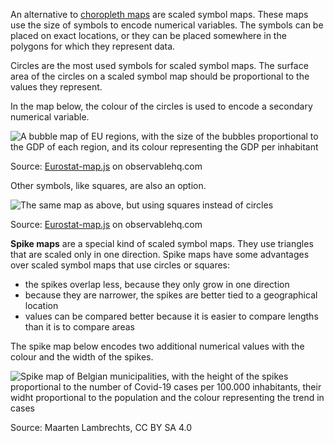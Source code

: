 An alternative to <span class='internal-link'>[choropleth maps](choropleth-maps)</span> are scaled symbol maps. These maps use the size of symbols to encode numerical variables. The symbols can be placed on exact locations, or they can be placed somewhere in the polygons for which they represent data.

Circles are the most used symbols for scaled symbol maps. The surface area of the circles on a scaled symbol map should be proportional to the values they represent.

In the map below, the colour of the circles is used to encode a secondary numerical variable.

![A bubble map of EU regions, with the size of the bubbles proportional to the GDP of each region, and its colour representing the GDP per inhabitant](Maps%20e22d0627fc944d47be79a1d1a4f8acef/proportional-symbol-choropleth.png)

Source: [Eurostat-map.js](https://observablehq.com/@joewdavies/eurostat-map-js#bivariate) on observablehq.com

Other symbols, like squares, are also an option.

![The same map as above, but using squares instead of circles](Maps%20e22d0627fc944d47be79a1d1a4f8acef/proportional-squares.png)

Source: [Eurostat-map.js](https://observablehq.com/@joewdavies/eurostat-map-js#bivariate) on observablehq.com

**Spike maps** are a special kind of scaled symbol maps. They use triangles that are scaled only in one direction. Spike maps have some advantages over scaled symbol maps that use circles or squares:

- the spikes overlap less, because they only grow in one direction
- because they are narrower, the spikes are better tied to a geographical location
- values can be compared better because it is easier to compare lengths than it is to compare areas

The spike map below encodes two additional numerical values with the colour and the width of the spikes.

![Spike map of Belgian municipalities, with the height of the spikes proportional to the number of Covid-19 cases per 100.000 inhabitants, their widht proportional to the population and the colour representing the trend in cases](Maps%20e22d0627fc944d47be79a1d1a4f8acef/covid-spike-map-belgium.jpg)

Source: Maarten Lambrechts, CC BY SA 4.0